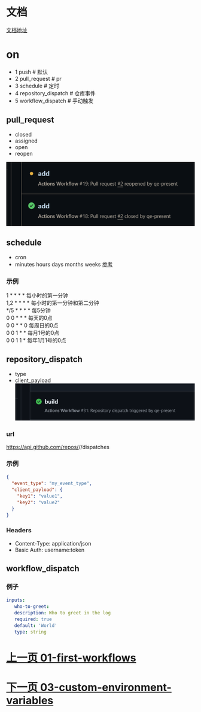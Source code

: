 # 文档
[文档地址](https://docs.github.com/zh/actions/writing-workflows/choosing-when-your-workflow-runs/events-that-trigger-workflows)
# on
- 1 push # 默认
- 2 pull_request # pr
- 3 schedule # 定时
- 4 repository_dispatch # 仓库事件
- 5 workflow_dispatch # 手动触发




## pull_request
- closed
- assigned
- open
- reopen

![img_1.png](img.png)
## schedule
- cron
- minutes hours days  months weeks  [参考](https://crontab.guru/#*_*_*_*_*)
### 示例
1 * * * * 每小时的第一分钟  <br>
1,2 * * * * 每小时的第一分钟和第二分钟 <br>
*/5 * * * * 每5分钟 <br>
0 0 * * * 每天的0点<br>
0 0 * * 0 每周日的0点<br>
0 0 1 * * 每月1号的0点<br>
0 0 1 1 * 每年1月1号的0点<br>
## repository_dispatch
- type
- client_payload
![img_1.png](img_1.png)
### url
https://api.github.com/repos/<owner>/<repo>/dispatches
### 示例
```json
{
  "event_type": "my_event_type",
  "client_payload": {
    "key1": "value1",
    "key2": "value2"
  }
}
```
### Headers
- Content-Type: application/json
- Basic Auth: username:token
## workflow_dispatch
### 例子
```yaml
inputs:
   who-to-greet:
   description: Who to greet in the log
   required: true
   default: 'World'
   type: string
```
# [上一页 01-first-workflows](../01-first-workflows/01.md)
# [下一页 03-custom-environment-variables](../03-custom-environment-variables/03.md)